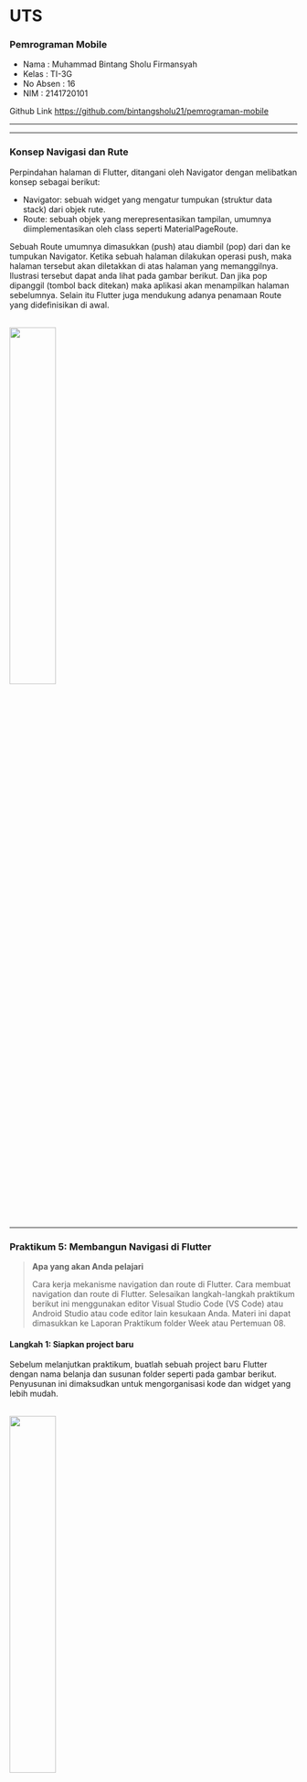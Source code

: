 # **UTS**

### **Pemrograman Mobile**

* Nama        : Muhammad Bintang Sholu Firmansyah
* Kelas       : TI-3G
* No Absen    : 16
* NIM         : 2141720101

Github Link https://github.com/bintangsholu21/pemrograman-mobile

---
---

### Konsep Navigasi dan Rute

Perpindahan halaman di Flutter, ditangani oleh Navigator dengan melibatkan konsep sebagai berikut:

* Navigator: sebuah widget yang mengatur tumpukan (struktur data stack) dari objek rute.
* Route: sebuah objek yang merepresentasikan tampilan, umumnya diimplementasikan oleh class seperti MaterialPageRoute.

Sebuah Route umumnya dimasukkan (push) atau diambil (pop) dari dan ke tumpukan Navigator. Ketika sebuah halaman dilakukan operasi push, maka halaman tersebut akan diletakkan di atas halaman yang memanggilnya. Ilustrasi tersebut dapat anda lihat pada gambar berikut. Dan jika pop dipanggil (tombol back ditekan) maka aplikasi akan menampilkan halaman sebelumnya. Selain itu Flutter juga mendukung adanya penamaan Route yang didefinisikan di awal.

<br><img src='img/navigator.push().png' width='40%'><br>

---
### Praktikum 5: Membangun Navigasi di Flutter

>**Apa yang akan Anda pelajari**
>
>Cara kerja mekanisme navigation dan route di Flutter.
Cara membuat navigation dan route di Flutter.
Selesaikan langkah-langkah praktikum berikut ini menggunakan editor Visual Studio Code (VS Code) atau Android Studio atau code editor lain kesukaan Anda. Materi ini dapat dimasukkan ke Laporan Praktikum folder Week atau Pertemuan 08.



#### **Langkah 1: Siapkan project baru**

Sebelum melanjutkan praktikum, buatlah sebuah project baru Flutter dengan nama belanja dan susunan folder seperti pada gambar berikut. Penyusunan ini dimaksudkan untuk mengorganisasi kode dan widget yang lebih mudah.

<br><img src='img/1.png' width='40%'><br>


#### **Langkah 2: Mendefinisikan Route**

Buatlah dua buah file dart dengan nama home_page.dart dan item_page.dart pada folder pages. Untuk masing-masing file, deklarasikan class HomePage pada file home_page.dart dan ItemPage pada item_page.dart. Turunkan class dari StatelessWidget. Gambaran potongan kode dapat anda lihat sebagai berikut.
<br><img src='img/2.png' width='40%'><br>
<br><img src='img/3.png' width='40%'><br>


#### **Langkah 3: Lengkapi Kode di main.dart**

Setelah kedua halaman telah dibuat dan didefinisikan, bukalah file main.dart. Pada langkah ini anda akan mendefinisikan Route untuk kedua halaman tersebut. Definisi penamaan route harus bersifat unique. Halaman HomePage didefinisikan sebagai /. Dan halaman ItemPage didefinisikan sebagai /item. Untuk mendefinisikan halaman awal, anda dapat menggunakan named argument initialRoute. Gambaran tahapan ini, dapat anda lihat pada potongan kode berikut.

<br><img src='img/4.png' width='40%'><br>

#### **Langkah 4: Membuat data model**

Sebelum melakukan perpindahan halaman dari HomePage ke ItemPage, dibutuhkan proses pemodelan data. Pada desain mockup, dibutuhkan dua informasi yaitu nama dan harga. Untuk menangani hal ini, buatlah sebuah file dengan nama item.dart dan letakkan pada folder models. Pada file ini didefinisikan pemodelan data yang dibutuhkan. Ilustrasi kode yang dibutuhkan, dapat anda lihat pada potongan kode berikut.
<br><img src='img/5.png' width='40%'><br>


#### **Langkah 5: Lengkapi kode di class HomePage**

Pada halaman HomePage terdapat ListView widget. Sumber data ListView diambil dari model List dari object Item. Gambaran kode yang dibutuhkan untuk melakukan definisi model dapat anda lihat sebagai berikut.

<br><img src='img/6.png' width='40%'><br>

#### **Langkah 6: Membuat ListView dan itemBuilder**

Untuk menampilkan ListView pada praktikum ini digunakan itemBuilder. Data diambil dari definisi model yang telah dibuat sebelumnya. Untuk menunjukkan batas data satu dan berikutnya digunakan widget Card. Kode yang telah umum pada bagian ini tidak ditampilkan. Gambaran kode yang dibutuhkan dapat anda lihat sebagai berikut.

<br><img src='img/7.png' width='40%'><br>

Jalankan aplikasi pada emulator atau pada device anda.

>Perhatian: Pastikan pada halaman awal telah berhasil menampilkan ListView. Jika ada kesalahan, segera perbaiki sebelum melanjutkan ke langkah berikutnya.

#### **Langkah 7: Menambahkan aksi pada ListView**

Item pada ListView saat ini ketika ditekan masih belum memberikan aksi tertentu. Untuk menambahkan aksi pada ListView dapat digunakan widget InkWell atau GestureDetector. Perbedaan utamanya InkWell merupakan material widget yang memberikan efek ketika ditekan. Sedangkan GestureDetector bersifat umum dan bisa juga digunakan untuk gesture lain selain sentuhan. Pada praktikum ini akan digunakan widget InkWell.

Untuk menambahkan sentuhan, letakkan cursor pada widget pembuka Card. Kemudian gunakan shortcut quick fix dari VSCode (Ctrl + . pada Windows atau Cmd + . pada MacOS). Sorot menu wrap with widget... Ubah nilai widget menjadi InkWell serta tambahkan named argument onTap yang berisi fungsi untuk berpindah ke halaman ItemPage. Ilustrasi potongan kode dapat anda lihat pada potongan berikut.

<br><img src='img/8.png' width='40%'><br>

Jalankan aplikasi kembali dan pastikan ListView dapat disentuh dan berpindah ke halaman berikutnya. Periksa kembali jika terdapat kesalahan.

Output Akhir :

<br><img src='img/9.png' width='40%'><br>

---
### Tugas Praktikum 2

1. Untuk melakukan pengiriman data ke halaman berikutnya, cukup menambahkan informasi arguments pada penggunaan `Navigator`. Perbarui kode pada bagian `Navigator` menjadi seperti berikut.

> ```Navigator.pushNamed(context, '/item', arguments: item);```

<br><img src='img/10.png' width='40%'><br>

2. Pembacaan nilai yang dikirimkan pada halaman sebelumnya dapat dilakukan menggunakan `ModalRoute`. Tambahkan kode berikut pada blok fungsi build dalam halaman `ItemPage`. Setelah nilai didapatkan, anda dapat menggunakannya seperti penggunaan variabel pada umumnya.
`(https://docs.flutter.dev/cookbook/navigation/navigate-with-arguments)`

> ```final itemArgs = ModalRoute.of(context)!.settings.arguments as Item;```
<br><img src='img/11.png' width='40%'><br>

3. Pada hasil akhir dari aplikasi **belanja** yang telah anda selesaikan, tambahkan atribut foto produk, stok, dan rating. Ubahlah tampilan menjadi `GridView` seperti di aplikasi marketplace pada umumnya.
#### **home_page.dart**
<br><img src='img/12.png' width='40%'><br>

#### **item_page.dart** 
<br><img src='img/13.png' width='40%'><br>

#### **tampilan Home Page**
<br><img src='img/14.png' width='40%'><br>

#### **tampilan Item Page**
<br><img src='img/15.png' width='40%'><br>

4. Silakan implementasikan `Hero widget` pada aplikasi **belanja** Anda dengan mempelajari dari sumber ini: 
`https://docs.flutter.dev/cookbook/navigation/hero-animations`
#### **main.dart**
<br><img src='img/16.png' width='40%'><br>

#### **home_page.dart**
<br><img src='img/17.png' width='40%'><br>

#### **item_page.dart** 
<br><img src='img/18.png' width='40%'><br>

#### **Output** 
<br><img src='img/19.png' width='40%'><br>
<br><img src='img/20.png' width='40%'><br>

5. Sesuaikan dan modifikasi tampilan sehingga menjadi aplikasi yang menarik. Selain itu, pecah widget menjadi kode yang lebih kecil. Tambahkan **Nama** dan **NIM** di footer aplikasi belanja Anda.

#### **home_page.dart**
<br><img src='img/21.png' width='40%'><br>

#### **item_page.dart** 
<br><img src='img/22.png' width='40%'><br>

#### **Output** 
<br><img src='img/23.png' width='40%'><br>
<br><img src='img/24.png' width='40%'><br>

6. Selesaikan Praktikum Navigasi dan Rute tersebut, lalu dokumentasikan dan push ke repository Anda berupa screenshot setiap hasil pekerjaan beserta penjelasannya di file `README.md`. Kumpulkan link commit repository GitHub Anda ke spreadsheet yang telah disediakan!